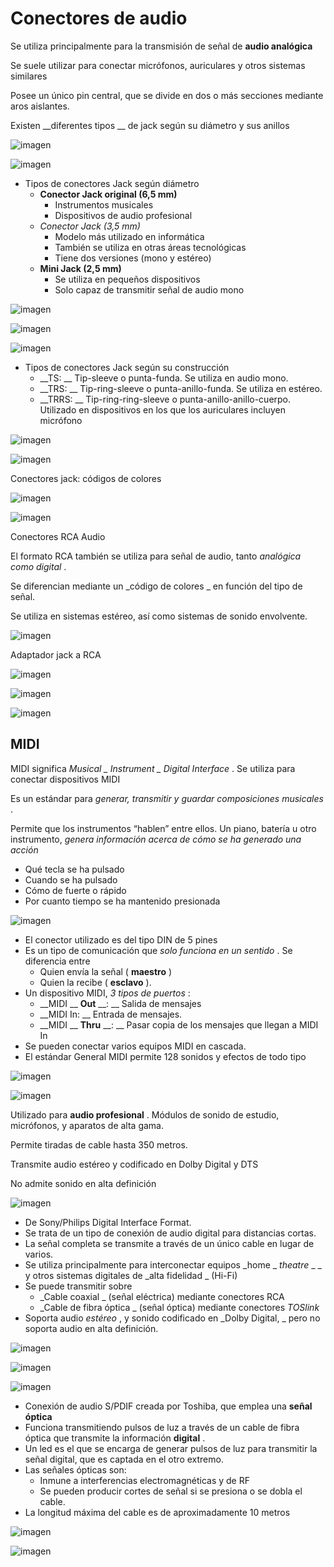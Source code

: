 # Conectores de audio

Se utiliza principalmente para la transmisión de señal de  __audio analógica__

Se suele utilizar para conectar micrófonos, auriculares y otros sistemas similares

Posee un único pin central, que se divide en dos o más secciones mediante aros aislantes\.

Existen  __diferentes tipos __ de jack según su diámetro y sus anillos

![imagen](img/6_Conectores_de_audio0.png)

![imagen](img/6_Conectores_de_audio1.png)

* Tipos de conectores Jack según diámetro
  * __Conector Jack original \(6,5 mm\)__
    * Instrumentos musicales
    * Dispositivos de audio profesional
  * _Conector Jack \(3,5 mm\)_
    * Modelo más utilizado en informática
    * También se utiliza en otras áreas tecnológicas
    * Tiene dos versiones \(mono y estéreo\)
  * __Mini Jack \(2,5 mm\)__
    * Se utiliza en pequeños dispositivos
    * Solo capaz de transmitir señal de audio mono

![imagen](img/6_Conectores_de_audio2.jpg)

![imagen](img/6_Conectores_de_audio3.jpg)

![imagen](img/6_Conectores_de_audio4.jpg)

* Tipos de conectores Jack según su construcción
  * __TS: __ Tip\-sleeve o punta\-funda\. Se utiliza en audio mono\.
  * __TRS: __ Tip\-ring\-sleeve o punta\-anillo\-funda\. Se utiliza en estéreo\.
  * __TRRS: __ Tip\-ring\-ring\-sleeve o punta\-anillo\-anillo\-cuerpo\. Utilizado en dispositivos en los que los auriculares incluyen micrófono

![imagen](img/6_Conectores_de_audio5.jpg)

![imagen](img/6_Conectores_de_audio6.jpg)

Conectores jack: códigos de colores

![imagen](img/6_Conectores_de_audio7.jpg)

![imagen](img/6_Conectores_de_audio8.jpg)

Conectores RCA Audio

El formato RCA también se utiliza para señal de audio, tanto  _analógica como digital_ \.

Se diferencian mediante un  _código de colores _ en función del tipo de señal\.

Se utiliza en sistemas estéreo, así como sistemas de sonido envolvente\.

![imagen](img/6_Conectores_de_audio9.jpg)

Adaptador jack a RCA

![imagen](img/6_Conectores_de_audio10.png)

![imagen](img/6_Conectores_de_audio11.jpg)

![imagen](img/6_Conectores_de_audio12.png)

## MIDI

MIDI significa  _Musical _  _Instrument_  _ Digital Interface_ \. Se utiliza para conectar dispositivos MIDI

Es un estándar para  _generar, transmitir y guardar composiciones musicales_ \.

Permite que los instrumentos “hablen” entre ellos\. Un piano, batería u otro instrumento,  _genera información acerca de cómo se ha generado una acción_

- Qué tecla se ha pulsado
- Cuando se ha pulsado
- Cómo de fuerte o rápido
- Por cuanto tiempo se ha mantenido presionada

![imagen](img/6_Conectores_de_audio13.png)

* El conector utilizado es del tipo DIN de 5 pines
* Es un tipo de comunicación que  _solo funciona en un sentido_ \. Se diferencia entre
  * Quien envía la señal \( __maestro__ \)
  * Quien la recibe \( __esclavo__ \)\.
* Un dispositivo MIDI,  _3 tipos de puertos_ :
  * __MIDI __  __Out__  __: __ Salida de mensajes
  * __MIDI In: __ Entrada de mensajes\.
  * __MIDI __  __Thru__  __: __ Pasar copia de los mensajes que llegan a MIDI In
* Se pueden conectar varios equipos MIDI en cascada\.
* El estándar General MIDI permite 128 sonidos y efectos de todo tipo

![imagen](img/6_Conectores_de_audio14.gif)

![imagen](img/6_Conectores_de_audio15.jpg)

Utilizado para  __audio profesional__ \. Módulos de sonido de estudio, micrófonos, y aparatos de alta gama\.

Permite tiradas de cable hasta 350 metros\.

Transmite audio estéreo y codificado en Dolby Digital y DTS

No admite sonido en alta definición

![imagen](img/6_Conectores_de_audio16.png)

* De Sony/Philips Digital Interface Format\.
* Se trata de un tipo de conexión de audio digital para distancias cortas\.
* La señal completa se transmite a través de un único cable en lugar de varios\.
* Se utiliza principalmente para interconectar equipos  _home _  _theatre_  _ _ y otros sistemas digitales de  _alta fidelidad _ \(Hi\-Fi\)
* Se puede transmitir sobre
  * _Cable coaxial _ \(señal eléctrica\) mediante conectores RCA
  * _Cable de fibra óptica _ \(señal óptica\) mediante conectores  _TOSlink_
* Soporta audio  _estéreo_ , y sonido codificado en  _Dolby Digital, _ pero no soporta audio en alta definición\.

![imagen](img/6_Conectores_de_audio17.png)

![imagen](img/6_Conectores_de_audio18.png)

![imagen](img/6_Conectores_de_audio19.jpg)

* Conexión de audio S/PDIF creada por Toshiba, que emplea una  __señal óptica__
* Funciona transmitiendo pulsos de luz a través de un cable de fibra óptica que transmite la información  __digital__ \.
* Un led es el que se encarga de generar pulsos de luz para transmitir la señal digital, que es captada en el otro extremo\.
* Las señales ópticas son:
  * Inmune a interferencias electromagnéticas y de RF
  * Se pueden producir cortes de señal si se presiona o se dobla el cable\.
* La longitud máxima del cable es de aproximadamente 10 metros

![imagen](img/6_Conectores_de_audio20.png)

![imagen](img/6_Conectores_de_audio21.png)


